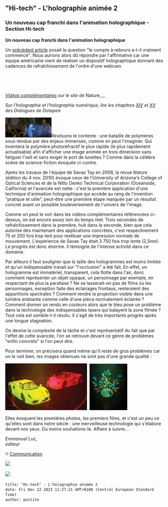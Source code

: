 ## "Hi-tech" - L'holographie animée 2
### Un nouveau cap franchi dans l'animation holographique - Section Hi-tech
 **Un nouveau cap franchi dans l'animation holographique**

Un [précédent article](hitechhologtempsreel.html) posait la question "le compte à rebours a-t-il vraiment commencé". Nous aurions alors dû répondre par l'affirmative car une équipe américaine vient de réaliser un dispositif holographique donnant des cadences de rafraîchissement de l'ordre d'une webcam.

 

 

_[Vidéos complémentaires](http://www.nature.com/nature/journal/v468/n7320/abs/nature09521.html#supplementary-information) sur le site de_ Nature_._

_Sur l'holographie et l'holographie numérique, lire les chapitres [XIV](chap14holographie.html) et [XV](chap15holographienum.html) des Dialogues de Dotapea_

![Star wars - Hologramme de Leia](images/hitechholog2leia.jpg)Resituons le contexte : une bataille de polymères sous-tendue par des enjeux immenses, comme on peut l'imaginer. Qui inventera le polymère photoréfractif le plus rapide (le plus rapidement actualisable) afin d'afficher une image animée en trois dimension sans fatiguer l'oeil et sans exiger le port de lunettes ? Comme dans la célèbre scène de science-fiction évoquée ci-contre.

Après les travaux de l'équipe de Savas Tay en 2008, la revue _Nature_ (édition du 4 nov. 2010) évoque ceux de l'University of Arizona's College of Optical Sciences et de la Nitto Denko Technical Corporation (Oceanside, California) et l'avancée est nette : c'est la première application d'une technique d'animation holographique qui accède au rang de l'invention "pratique et utile", peut-être une première étape marquée par un résultat concret avant un possible bouleversement de l'univers de l'image.

Comme on peut le voir dans les vidéos complémentaires référencées ci-dessus, on est encore assez loin du temps réel. Trois secondes de rafraîchissement dans la première, huit dans la seconde, bien que cela autorise dès maintenant des applications concrètes, c'est respectivement 75 et 200 fois trop lent pour restituer une impression normale de mouvement. L'expérience de Savas Tay était 3 750 fois trop lente (2,5mn). Le progrès est donc énorme. Il témoigne de l'intense activité dans ce domaine.

Par ailleurs il faut souligner que la taille des hologrammes est moins limitée et qu'un indispensable travail sur "l'occlusion" a été fait. En effet, un hologramme est immatériel, transparent, cela flotte dans l'air, donc comment représenter un objet opaque, un personnage par exemple, en respectant de plus la parallaxe ? Ne se lasserait-on pas de films où les personnages, exception faite des éclairages frontaux, resteraient des apparitions spectrales ? Comment rendre la projection visible dans une lumière ambiante comme celle d'une pièce normalement éclairée ? Comment donner un rendu en couleurs alors que le bleu pose un problème dans la technologie des indispensables lasers qui balayent la zone filmée ? Tout cela est semble-t-il résolu. Il s'agit de très importants progrès après une longue stagnation.

On devine la complexité de la tâche et c'est représentatif du fait que par l'effet de cette avancée, l'on se retrouve devant ce genre de problèmes "enfin concrets" si l'on peut dire.

Pour terminer, on précisera quand même qu'il reste de gros problèmes car on le voit bien, les images obtenues ne sont pas d'une grande qualité :

![](images/hitechholog2voitures.jpg)  ![](images/hitechholog2fleurs.jpg)

Elles évoquent les premières photos, les premiers films, et c'est un peu ce qu'elles sont dans notre siècle : une merveilleuse technologie qui s'élabore devant nos yeux. Du moins souhaitons-le. Affaire à suivre...

_Emmanuel Luc,  
éditeur_



![](images/flechebas.gif) [Communication](http://www.artrealite.com/annonceurs.htm) 

[![](https://cbonvin.fr/sites/regie.artrealite.com/visuels/campagne1.png)](index-2.html#20131014)

![](https://cbonvin.fr/sites/regie.artrealite.com/visuels/campagne2.png)
```
title: "Hi-tech" - L'holographie animée 2
date: Fri Dec 22 2023 11:27:21 GMT+0100 (Central European Standard Time)
author: postite
```
